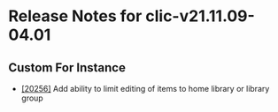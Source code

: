 
# Release Notes for clic-v21.11.09-04.01

## Custom For Instance

- [[20256]](http://bugs.koha-community.org/bugzilla3/show_bug.cgi?id=20256) Add ability to limit editing of items to home library or library group


